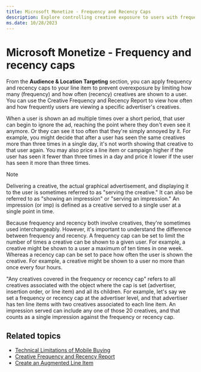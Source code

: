```yaml
---
title: Microsoft Monetize - Frequency and Recency Caps
description: Explore controlling creative exposure to users with frequency and recency caps, preventing overexposure by managing displays.
ms.date: 10/28/2023
---
```


# Microsoft Monetize - Frequency and recency caps

From the **Audience & Location Targeting** section, you can apply frequency and recency caps to your line item to prevent overexposure by limiting how many (frequency) and how often (recency) creatives are shown to a user. You can use the Creative Frequency and Recency Report to view how often and how frequently users are viewing a specific advertiser's creatives.

When a user is shown an ad multiple times over a short period, that user can begin to ignore the ad, reaching the point where they don't even see it anymore. Or they can see it too often that they're simply annoyed by it. For example, you might decide that after a user has seen the same creatives more than three times in a single day, it's not worth showing that creative to that user again. You may also price a line item or campaign higher if the user has seen it fewer than three times in a day and price it lower if the user has seen it more than three times.

> [!NOTE]
> Delivering a creative, the actual graphical advertisement, and displaying it to the user is sometimes referred to as "serving the creative." It can also be referred to as "showing an impression" or "serving an impression." An impression (or imp) is defined as a creative served to a single user at a single point in time.

Because frequency and recency both involve creatives, they're sometimes used interchangeably. However, it's important to understand the difference between frequency and recency. A frequency cap can be set to limit the number of times a creative can be shown to a given user. For example, a creative might be shown to a user a maximum of ten times in one week. Whereas a recency cap can be set to pace how often the user is shown the creative. For example, a creative might be shown to a user no more than once every four hours.

"Any creatives covered in the frequency or recency cap" refers to all creatives associated with the object where the cap is set (advertiser, insertion order, or line item) and all its children. For example, let's say we set a frequency or recency cap at the advertiser level, and that advertiser has ten line items with two creatives associated to each line item. An impression served can include any one of those 20 creatives, and that counts as a single impression against the frequency or recency cap.

## Related topics

- [Technical Limitations of Mobile Buying](technical-limitations-of-mobile-buying.md)
- [Creative Frequency and Recency Report](creative-frequency-and-recency-report.md)
- [Create an Augmented Line Item](create-an-augmented-line-item-ali.md)